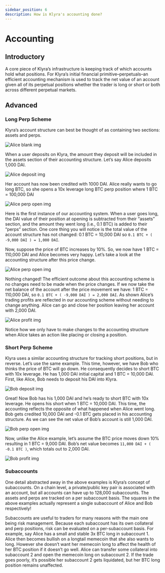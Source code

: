 ```yaml
---
sidebar_position: 6
description: How is Klyra's accounting done?
---
```


# Accounting

## Introductory
A core piece of Klyra’s infrastructure is keeping track of which accounts hold what positions. For Klyra’s initial financial primitive–perpetuals–an efficient accounting mechanism is used to track the net value of an account given all of its perpetual positions whether the trader is long or short or both across different perpetual markets.

## Advanced

### Long Perp Scheme
Klyra’s account structure can best be thought of as containing two sections: assets and perps.

![Alice blank img](../../static/img/alice-blank-dark.png)

When a user deposits on Klyra, the amount they deposit will be included in the assets section of their accounting structure. Let’s say Alice deposits 1,000 DAI.

![Alice deposit img](../../static/img/alice-deposit-dark.png)

Her account has now been credited with 1000 DAI. Alice really wants to go long BTC, so she opens a 10x leverage long BTC perp position where 1 BTC = 100,000 DAI

![Alice perp open img](../../static/img/alice-perp-open-dark.png)

Here is the first instance of our accounting system. When a user goes long, the DAI value of their position at opening is subtracted from their “assets” section, and the amount they went long (i.e., 0.1 BTC) is added to their “perps” section. One core thing you will notice is the total value of the account structure has not changed: 0.1 BTC = 10,000 DAI so `0.1 BTC + ( -9,000 DAI ) = 1,000 DAI`. 


Now, suppose the price of BTC increases by 10%. So, we now have 1 BTC = 110,000 DAI and Alice becomes very happy. Let’s take a look at the accounting structure after this price change.

![Alice perp open img](../../static/img/alice-perp-open-dark.png)


Nothing changed! The efficient outcome about this accounting scheme is no changes need to be made when the price changes. If we now take the net balance of the account after the price movement we have: 1 BTC = 110,000 DAI, so `0.1 BTC + ( -9,000 DAI ) = 2,000 DAI`. As shown Alice’s trading profits are reflected in our accounting scheme without needing to change anything. Alice can go and close her position leaving her account with 2,000 DAI.

![Alice profit img](../../static/img/alice-profit-dark.png)


Notice how we only have to make changes to the accounting structure when Alice takes an action like placing or closing a position.

### Short Perp Scheme
Klyra uses a similar accounting structure for tracking short positions, but in reverse. Let’s use the same example. This time, however, we have Bob who thinks the price of BTC will go down. He consequently decides to short BTC with 10x leverage. He has 1,000 DAI initial capital and 1 BTC = 10,000 DAI. First, like Alice, Bob needs to deposit his DAI into Klyra.

![Bob deposit img](../../static/img/bob-deposit-dark.png)

Great! Now Bob has his 1,000 DAI and he’s ready to short BTC with 10x leverage. He opens his short when 1 BTC = 10,000 DAI. This time, the accounting reflects the opposite of what happened when Alice went long. Bob gets credited 10,000 DAI and -0.1 BTC gets placed in his accounting structure. As we can see the net value of Bob’s account is still 1,000 DAI.

![Bob perp open img](../../static/img/bob-perp-open-dark.png)


Now, unlike the Alice example, let’s assume the BTC price moves down 10% resulting in 1 BTC = 9,000 DAI. Bob’s net value becomes `11,000 DAI + ( -0.1 BTC )`, which totals out to 2,000 DAI.  

![Bob profit img](../../static/img/bob-profit-dark.png)


### Subaccounts
One detail abstracted away in the above examples is Klyra’s concept of subaccounts. On a chain level, a private/public key pair is associated with an account, but all accounts can have up to 128,000 subaccounts. The assets and perps are tracked on a per subaccount basis. The squares in the above examples actually represent a single subaccount of Alice and Bob respectively! 

Subaccounts are useful to traders for many reasons with the main one being risk management. Because each subaccount has its own collateral and perp positions, risk can be evaluated on a per-subaccount basis. For example, say Alice has  a small and stable 3x BTC long in subaccount 1. Alice then becomes bullish on a longtail memecoin that she also wants to long. However she doesn’t want her memecoin long to affect the health of her BTC position if it doesn’t go well. Alice can transfer some collateral into subaccount 2 and open the memecoin long on subaccount 2. If the trade goes poorly, it’s possible her subaccount 2 gets liquidated, but her BTC long position remains unaffected. 
